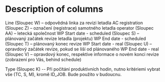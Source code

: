 
# Description of columns

Line (Sloupec W) – odpovědná linka za revizi letadla
AC registration (Sloupec Z) – označení (registrace) samotného letadla
operator (Sloupec AA) – letecká společnost
WP Start date - scheduled (Sloupec S) – plánovaný začátek revize letadla (projektu)
WP End date - scheduled (Sloupec T) – plánovaný konec revize
WP Start date - real (Sloupec U) – opravdový začátek revize, pokud se liší od plánovaného
WP End date - real (Sloupec V) – opravdový konec, respektive informace o novém konci revize (zobrazení pro Vás, behind schedule)
 
Type (Sloupec K) -- Při počítání produktivních hodin, nutno kritériemi vybrat vše (TC, S, M), kromě ID_JOB. Bude použito v budoucnu.

